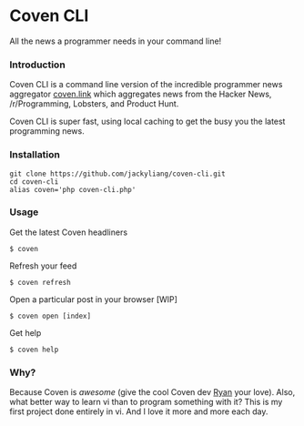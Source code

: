 # Coven CLI
All the news a programmer needs in your command line!

### Introduction 

Coven CLI is a command line version of the incredible programmer news
aggregator [coven.link](coven.link) which aggregates news from the
Hacker News, /r/Programming, Lobsters, and Product Hunt.

Coven CLI is super fast, using local caching to get the busy you the
latest programming news. 

### Installation

    git clone https://github.com/jackyliang/coven-cli.git
    cd coven-cli
    alias coven='php coven-cli.php'

### Usage

Get the latest Coven headliners

    $ coven

Refresh your feed

    $ coven refresh

Open a particular post in your browser [WIP]

    $ coven open [index]

Get help

    $ coven help
    
### Why?

Because Coven is *awesome* (give the cool Coven dev [Ryan](https://github.com/goddamnyouryan) your love). Also, what better way to learn vi than to program something with it? This is my first project done entirely in vi. And I love it more and more each day.
